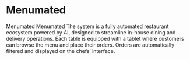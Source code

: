 # Menumated
 Menumated Menumated The system is a fully automated restaurant ecosystem powered by AI, designed to streamline in-house dining and delivery operations. Each table is equipped with a tablet where customers can browse the menu and place their orders. Orders are automatically filtered and displayed on the chefs’ interface.
